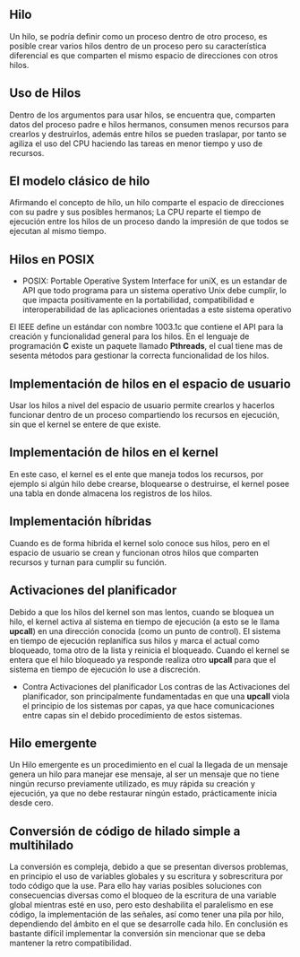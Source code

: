 ## Hilo

Un hilo, se podría definir como un proceso dentro de otro proceso, es posible crear varios hilos dentro de un proceso pero su característica diferencial es que comparten el mismo espacio de direcciones con otros hilos.

## Uso de Hilos

Dentro de los argumentos para usar hilos, se encuentra que, comparten datos del proceso padre e hilos hermanos, consumen menos recursos para crearlos y destruirlos, además entre hilos se pueden traslapar, por tanto se agiliza el uso del CPU haciendo las tareas en menor tiempo y uso de recursos.

## El modelo clásico de hilo

Afirmando el concepto de hilo, un hilo comparte el espacio de direcciones con su padre y sus posibles hermanos; La CPU reparte el tiempo de ejecución entre los hilos de un proceso dando la impresión de que todos se ejecutan al mismo tiempo.

## Hilos en POSIX

 - POSIX: Portable Operative System Interface for uniX, es un estandar de API que todo programa para un sistema operativo Unix debe cumplir, lo que impacta positivamente en la portabilidad, compatibilidad e interoperabilidad de las aplicaciones orientadas a este sistema operativo

El IEEE define un estándar con nombre 1003.1c que contiene el API para la creación y funcionalidad general para los hilos. En el lenguaje de programación **C** existe un paquete llamado **Pthreads**, el cual tiene mas de sesenta métodos para gestionar la correcta funcionalidad de los hilos.

## Implementación de hilos en el espacio de usuario

Usar los hilos a nivel del espacio de usuario permite crearlos y hacerlos funcionar dentro de un proceso compartiendo los recursos en ejecución, sin que el kernel se entere de que existe.

## Implementación de hilos en el kernel

En este caso, el kernel es el ente que maneja todos los recursos, por ejemplo si algún hilo debe crearse, bloquearse o destruirse, el kernel posee una tabla en donde almacena los registros de los hilos.

## Implementación híbridas

Cuando es de forma hibrida el kernel solo conoce sus hilos, pero en el espacio de usuario se crean y funcionan otros hilos que comparten recursos y turnan para cumplir su función.

## Activaciones del planificador

Debido a que los hilos del kernel son mas lentos, cuando se bloquea un hilo, el kernel activa al sistema en tiempo de ejecución (a esto se le llama **upcall**) en una dirección conocida (como un punto de control). El sistema en tiempo de ejecución replanifica sus hilos y marca el actual como bloqueado, toma otro de la lista y reinicia el bloqueado. Cuando el kernel se entera que el hilo bloqueado ya responde realiza otro **upcall** para que el sistema en tiempo de ejecución lo use a discreción.

- Contra Activaciones del planificador
Los contras de las Activaciones del planificador, son principalmente fundamentadas en que una **upcall** viola el principio de los sistemas por capas, ya que hace comunicaciones entre capas sin el debido procedimiento de estos sistemas.

## Hilo emergente

Un Hilo emergente es un procedimiento en el cual la llegada de un mensaje genera un hilo para manejar ese mensaje, al ser un mensaje que no tiene ningún recurso previamente utilizado, es muy rápida su creación y ejecución, ya que no debe restaurar ningún estado, prácticamente inicia desde cero.

## Conversión de código de hilado simple a multihilado

La conversión es compleja, debido a que se presentan diversos problemas, en principio el uso de variables globales y su escritura y sobrescritura por todo código que la use. Para ello hay varias posibles soluciones con consecuencias diversas como el bloqueo de la escritura de una variable global mientras esté en uso, pero esto deshabilita el paralelismo en ese código, la implementación de las señales, así como tener una pila por hilo, dependiendo del ámbito en el que se desarrolle cada hilo. En conclusión es bastante difícil implementar la conversión sin mencionar que se deba mantener la retro compatibilidad.


